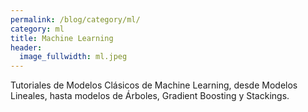 ```yaml
---
permalink: /blog/category/ml/
category: ml
title: Machine Learning
header:
  image_fullwidth: ml.jpeg
---
```


Tutoriales de Modelos Clásicos de Machine Learning, desde Modelos Lineales, hasta modelos de Árboles, Gradient Boosting y Stackings.